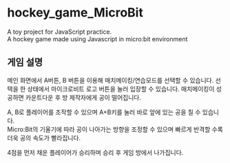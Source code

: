 # hockey_game_MicroBit
A toy project for JavaScript practice.  
A hockey game made using Javascript in micro:bit environment


## 게임 설명

메인 화면에서 A버튼, B 버튼을 이용해 매치메이킹/연습모드를 선택할 수 있습니다.
선택을 한 상태에서 마이크로비트 로고 버튼을 눌러 입장할 수 있습니다.
매치메이킹이 성공하면 카운트다운 후 방 제작자에게 공이 떨어집니다.

A, B로 플레이어를 조작할 수 있으며 A+B키를 눌러 바로 앞에 있는 공을 칠 수 있습니다.  
Micro:Bit의 기울기에 따라 공이 나아가는 방향을 조정할 수 있으며 빠르게 반격할 수록 더욱 공의 속도가 빨라집니다.

4점을 먼저 채운 플레이어가 승리하며 승리 후 게임 방에서 나가집니다.
